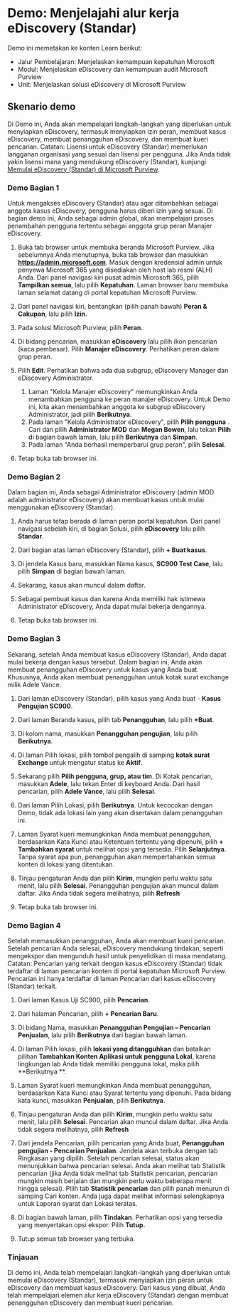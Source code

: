<!---
---
Demo: Judul: 'Menjelajahi alur kerja eDiscovery (Standar) ' Jalur Pembelajaran/Modul/Pelajaran: 'Jalur Pembelajaran: Menjelaskan kemampuan kepatuhan Microsoft; Modul 5: Menjelaskan eDiscovery dan kemampuan audit Microsoft Purview; Unit 2: Menjelaskan solusi eDiscovery di Microsoft 365'
---
--->

# Demo: Menjelajahi alur kerja eDiscovery (Standar)

Demo ini memetakan ke konten Learn berikut:

- Jalur Pembelajaran: Menjelaskan kemampuan kepatuhan Microsoft
- Modul: Menjelaskan eDiscovery dan kemampuan audit Microsoft Purview
- Unit: Menjelaskan solusi eDiscovery di Microsoft Purview

## Skenario demo

Di Demo ini, Anda akan mempelajari langkah-langkah yang diperlukan untuk menyiapkan eDiscovery, termasuk menyiapkan izin peran, membuat kasus eDiscovery, membuat penangguhan eDiscovery, dan membuat kueri pencarian.  Catatan: Lisensi untuk eDiscovery (Standar) memerlukan langganan organisasi yang sesuai dan lisensi per pengguna. Jika Anda tidak yakin lisensi mana yang mendukung eDiscovery (Standar), kunjungi [Memulai eDiscovery (Standar) di Microsoft Purview](https://docs.microsoft.com/microsoft-365/compliance/get-started-core-ediscovery?view=o365-worldwide).

### Demo Bagian 1

Untuk mengakses eDiscovery (Standar) atau agar ditambahkan sebagai anggota kasus eDiscovery, pengguna harus diberi izin yang sesuai. Di bagian demo ini, Anda sebagai admin global, akan mempelajari proses penambahan pengguna tertentu sebagai anggota grup peran Manajer eDiscovery.

1. Buka tab browser untuk membuka beranda Microsoft Purview.  Jika sebelumnya Anda menutupnya, buka tab browser dan masukkan **https://admin.microsoft.com**. Masuk dengan kredensial admin untuk penyewa Microsoft 365 yang disediakan oleh host lab resmi (ALH) Anda. Dari panel navigasi kiri pusat admin Microsoft 365, pilih **Tampilkan semua**, lalu pilih **Kepatuhan**.  Laman browser baru membuka laman selamat datang di portal kepatuhan Microsoft Purview.  

1. Dari panel navigasi kiri, bentangkan (pilih panah bawah) **Peran & Cakupan**, lalu pilih **Izin**.

1. Pada solusi Microsoft Purview, pilih **Peran**.

1. Di bidang pencarian, masukkan **eDiscovery** lalu pilih ikon pencarian (kaca pembesar).  Pilih **Manajer eDiscovery**.  Perhatikan peran dalam grup peran.

1. Pilih **Edit**.  Perhatikan bahwa ada dua subgrup, eDiscovery Manager dan eDiscovery Administrator.  
    1. Laman "Kelola Manajer eDiscovery" memungkinkan Anda menambahkan pengguna ke peran manajer eDiscovery. Untuk Demo ini, kita akan menambahkan anggota ke subgrup eDiscovery Administrator, jadi pilih **Berikutnya**.
    1. Pada laman "Kelola Administrator eDiscovery", pilih **Pilih pengguna** . Cari dan pilih **Administrator MOD** dan **Megan Bowen**, lalu tekan **Pilih** di bagian bawah laman, lalu pilih **Berikutnya** dan **Simpan**.
    1. Pada laman "Anda berhasil memperbarui grup peran", pilih **Selesai**.

1. Tetap buka tab browser ini.

### Demo Bagian 2

Dalam bagian ini, Anda sebagai Administrator eDiscovery (admin MOD adalah administrator eDiscovery) akan membuat kasus untuk mulai menggunakan eDiscovery (Standar).

1. Anda harus tetap berada di laman peran portal kepatuhan. Dari panel navigasi sebelah kiri, di bagian Solusi, pilih **eDiscovery** lalu pilih **Standar**.

1. Dari bagian atas laman eDiscovery (Standar), pilih **+ Buat kasus**.

1. Di jendela Kasus baru, masukkan Nama kasus, **SC900 Test Case**, lalu pilih **Simpan** di bagian bawah laman.

1. Sekarang, kasus akan muncul dalam daftar.

1. Sebagai pembuat kasus dan karena Anda memiliki hak istimewa Administrator eDiscovery, Anda dapat mulai bekerja dengannya.  

1. Tetap buka tab browser ini.

### Demo Bagian 3

Sekarang, setelah Anda membuat kasus eDiscovery (Standar), Anda dapat mulai bekerja dengan kasus tersebut.  Dalam bagian ini, Anda akan membuat penangguhan eDiscovery untuk kasus yang Anda buat.  Khususnya, Anda akan membuat penangguhan untuk kotak surat exchange milik Adele Vance.

1. Dari laman eDiscovery (Standar), pilih kasus yang Anda buat - **Kasus Pengujian SC900**.

1. Dari laman Beranda kasus, pilih tab **Penangguhan**, lalu pilih **+Buat**.

1. Di kolom nama, masukkan **Penangguhan pengujian**, lalu pilih **Berikutnya**.

1. Di laman Pilih lokasi, pilih tombol pengalih di samping **kotak surat Exchange** untuk mengatur status ke **Aktif**.  

1. Sekarang pilih **Pilih pengguna, grup, atau tim**.  Di Kotak pencarian, masukkan **Adele**, lalu tekan Enter di keyboard Anda. Dari hasil pencarian, pilih **Adele Vance**, lalu pilih **Selesai**.

1. Dari laman Pilih Lokasi, pilih **Berikutnya**.  Untuk kecocokan dengan Demo, tidak ada lokasi lain yang akan disertakan dalam penangguhan ini.

1. Laman Syarat kueri memungkinkan Anda membuat penangguhan, berdasarkan Kata Kunci atau Ketentuan tertentu yang dipenuhi, pilih **+ Tambahkan syarat** untuk melihat opsi yang tersedia.  Pilih **Selanjutnya**. Tanpa syarat apa pun, penangguhan akan mempertahankan semua konten di lokasi yang ditentukan.

1. Tinjau pengaturan Anda dan pilih **Kirim**, mungkin perlu waktu satu menit, lalu pilih **Selesai**.  Penangguhan pengujian akan muncul dalam daftar.  Jika Anda tidak segera melihatnya, pilih **Refresh**

1. Tetap buka tab browser ini.

### Demo Bagian 4

Setelah memasukkan penangguhan, Anda akan membuat kueri pencarian.  Setelah pencarian Anda selesai, eDiscovery mendukung tindakan, seperti mengekspor dan mengunduh hasil untuk penyelidikan di masa mendatang.   Catatan: Pencarian yang terkait dengan kasus eDiscovery (Standar) tidak terdaftar di laman pencarian konten di portal kepatuhan Microsoft Purview. Pencarian ini hanya terdaftar di laman Pencarian dari kasus eDiscovery (Standar) terkait.

1. Dari laman Kasus Uji SC900, pilih **Pencarian**.

1. Dari halaman Pencarian, pilih **+ Pencarian Baru**.

1. Di bidang Nama, masukkan **Penangguhan Pengujian – Pencarian Penjualan**, lalu pilih **Berikutnya** dari bagian bawah laman.

1. Di laman Pilih lokasi, pilih **lokasi yang ditangguhkan** dan batalkan pilihan **Tambahkan Konten Aplikasi untuk pengguna Lokal**, karena lingkungan lab Anda tidak memiliki pengguna lokal, maka pilih **Berikutnya **.

1. Laman Syarat kueri memungkinkan Anda membuat penangguhan, berdasarkan Kata Kunci atau Syarat tertentu yang dipenuhi. Pada bidang kata kunci, masukkan **Penjualan**, pilih **Berikutnya**.

1. Tinjau pengaturan Anda dan pilih **Kirim**, mungkin perlu waktu satu menit, lalu pilih **Selesai**.  Pencarian akan muncul dalam daftar.  Jika Anda tidak segera melihatnya, pilih **Refresh**

1. Dari jendela Pencarian, pilih pencarian yang Anda buat, **Penangguhan pengujian - Pencarian Penjualan**.  Jendela akan terbuka dengan tab Ringkasan yang dipilih.  Setelah pencarian selesai, status akan menunjukkan bahwa pencarian selesai.  Anda akan melihat tab Statistik pencarian (jika Anda tidak melihat tab Statistik pencarian, pencarian mungkin masih berjalan dan mungkin perlu waktu beberapa menit hingga selesai).  Pilih tab **Statistik pencarian** dan pilih panah menurun di samping Cari konten.  Anda juga dapat melihat informasi selengkapnya untuk Laporan syarat dan Lokasi teratas.  

1. Di bagian bawah laman, pilih **Tindakan**.  Perhatikan opsi yang tersedia yang menyertakan opsi ekspor. Pilih **Tutup.**

1. Tutup semua tab browser yang terbuka.

### Tinjauan

Di demo ini, Anda telah mempelajari langkah-langkah yang diperlukan untuk memulai eDiscovery (Standar), termasuk menyiapkan izin peran untuk eDiscovery dan membuat kasus eDiscovery.  Dari kasus yang dibuat, Anda telah mempelajari elemen alur kerja eDiscovery (Standar) dengan membuat penangguhan eDiscovery dan membuat kueri pencarian.
